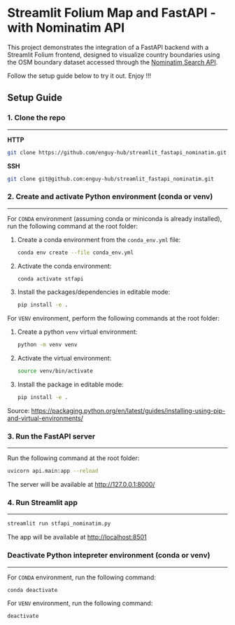 # Streamlit Folium Map and FastAPI - with Nominatim API

This project demonstrates the integration of a FastAPI backend with a Streamlit Folium frontend, designed to visualize country boundaries using the OSM boundary dataset accessed through the [Nominatim Search API](https://nominatim.org/release-docs/latest/api/Search/). 

Follow the setup guide below to try it out. Enjoy !!!


## Setup Guide


### 1. Clone the repo

---

**HTTP**

```sh
git clone https://github.com/enguy-hub/streamlit_fastapi_nominatim.git
```

**SSH**

```sh
git clone git@github.com:enguy-hub/streamlit_fastapi_nominatim.git
```


### 2. Create and activate Python environment (conda or venv)

---

For `CONDA` environment (assuming conda or miniconda is already installed), run the following command at the root folder:

1. Create a conda environment from the `conda_env.yml` file:

   ```sh
   conda env create --file conda_env.yml
   ```

2. Activate the conda environment:

   ```sh
   conda activate stfapi
   ```

3. Install the packages/dependencies in editable mode:
   ```sh
   pip install -e .
   ```

For `VENV` environment, perform the following commands at the root folder:

1. Create a python `venv` virtual environment:

   ```sh
   python -m venv venv
   ```

2. Activate the virtual environment:

   ```sh
   source venv/bin/activate
   ```

3. Install the package in editable mode:
   ```sh
   pip install -e .
   ```

Source: <https://packaging.python.org/en/latest/guides/installing-using-pip-and-virtual-environments/>


### 3. Run the FastAPI server

---

Run the following command at the root folder:

```sh
uvicorn api.main:app --reload
```

The server will be available at <http://127.0.0.1:8000/>


### 4. Run Streamlit app

---

```sh
streamlit run stfapi_nominatim.py
```

The app will be available at <http://localhost:8501>


### Deactivate Python intepreter environment (conda or venv)

---

For `CONDA` environment, run the following command:

```sh
conda deactivate
```

For `VENV` environment, run the following command:

```sh
deactivate
```
